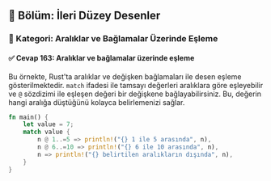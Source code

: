 ## 📘 Bölüm: İleri Düzey Desenler  
### 🔹 Kategori: Aralıklar ve Bağlamalar Üzerinde Eşleme  
#### ✅ Cevap 163: Aralıklar ve bağlamalar üzerinde eşleme

Bu örnekte, Rust'ta aralıklar ve değişken bağlamaları ile desen eşleme gösterilmektedir. `match` ifadesi ile tamsayı değerleri aralıklara göre eşleyebilir ve `@` sözdizimi ile eşleşen değeri bir değişkene bağlayabilirsiniz. Bu, değerin hangi aralığa düştüğünü kolayca belirlemenizi sağlar.

```rust
fn main() {
    let value = 7;
    match value {
        n @ 1..=5 => println!("{} 1 ile 5 arasında", n),
        n @ 6..=10 => println!("{} 6 ile 10 arasında", n),
        n => println!("{} belirtilen aralıkların dışında", n),
    }
}
```
